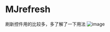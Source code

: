 # MJrefresh

刷新控件用的比较多，多了解了一下用法
![image](https://upload-images.jianshu.io/upload_images/1805486-6e3ad96c401ef562.png?imageMogr2/auto-orient/strip|imageView2/2/w/1200/format/webp)
